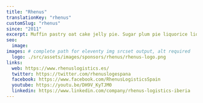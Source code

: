 ```yaml
---
title: "Rhenus"
translationKey: "rhenus"
customSlug: "rhenus"
since: "2011"
excerpt: Muffin pastry oat cake jelly pie. Sugar plum pie liquorice liquorice cookie cotton candy croissant. Powder tart jelly beans donut chocolate bar. Apple pie pudding chocolate bar sweet cheesecake soufflé.
seo:
  image:
images: # complete path for eleventy img srcset output, alt required
  logo: ./src/assets/images/sponsors/rhenus/rhenus-logo.png
links:
  web: https://www.rhenuslogistics.es/
  twitter: https://twitter.com/rhenuslogespana
  facebook: https://www.facebook.com/RhenusLogisticsSpain
  youtube: https://youtu.be/DH9V_KyTJM0
  linkedin: https://www.linkedin.com/company/rhenus-logistics-iberia
---
```


